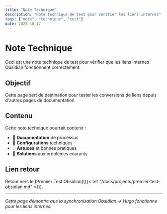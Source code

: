 ```yaml
---
title: "Note Technique"
description: "Note technique de test pour vérifier les liens internes"
tags: ["note", "technique", "test"]
date: 2025-10-17
---
```


# Note Technique

Ceci est une note technique de test pour vérifier que les liens internes Obsidian fonctionnent correctement.

## Objectif

Cette page sert de destination pour tester les conversions de liens depuis d'autres pages de documentation.

## Contenu

Cette note technique pourrait contenir :
- 📝 **Documentation** de processus
- 🔧 **Configurations** techniques
- 💡 **Astuces** et bonnes pratiques
- 🐛 **Solutions** aux problèmes courants

## Lien retour

Retour vers le [Premier Test Obsidian]({{< ref "/docs/projects/premier-test-obsidian.md" >}}).

---

*Cette page démontre que la synchronisation Obsidian → Hugo fonctionne pour les liens internes.*
